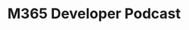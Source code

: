 ---
title: "M365 Developer Podcast"
description: "Jeremy Thake & Paul Schaeflein talk Microsoft 365 w/ industry experts"
image: "/images/guidance-background-m365devpodcast.webp"
externalUrl: "https://www.m365devpodcast.com/"
---